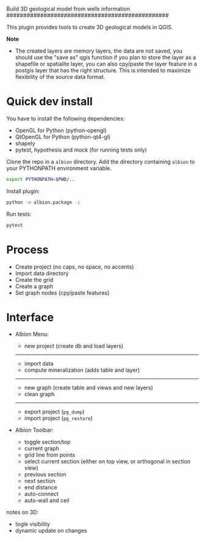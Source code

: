 Build 3D geological model from wells information
################################################

This plugin provides tools to create 3D geological models in QGIS.

**Note** 
  - The created layers are memory layers, the data are not saved, you should use the "save as" qgis function if you plan to store the layer as a shapefile or spatialite layer, you can also cpy/paste the layer feature in a postgis layer that has the right structure. This is intended to maximize flexibility of the source data format.

Quick dev install
=================

You have to install the following dependencies:

  - OpenGL for Python (python-opengl)
  - QtOpenGL for Python (python-qt4-gl)
  - shapely
  - pytest, hypothesis and mock (for running tests only)

Clone the repo in a `albion` directory. Add the directory containing `albion` to your PYTHONPATH environment variable.

```sh
export PYTHONPATH=$PWD/..
```

Install plugin:
```sh
python -m albion.package -i
```

Run tests:
```sh
pytest
```


Process
=======

- Create project (no caps, no space, no accents)
- Import data directory
- Create the grid
- Create a graph
- Set graph nodes (cpy/paste features)


Interface
=========

- Albion Menu: 
    - new project (create db and load layers)
    - --
    - import data
    - compute mineralization (adds table and layer)
    - --
    - new graph (create table and views and new layers)
    - clean graph
    - --
    - export project (`pg_dump`)
    - import project (`pg_restore`)

- Albion Toolbar:
    - toggle section/top
    - current graph
    - grid line from points
    - select current section (either on top view, or orthogonal in section view)
    - previous section
    - next section
    - end distance
    - auto-connect
    - auto-wall and ceil 

notes on 3D:
- togle visibility
- dynamic update on changes

